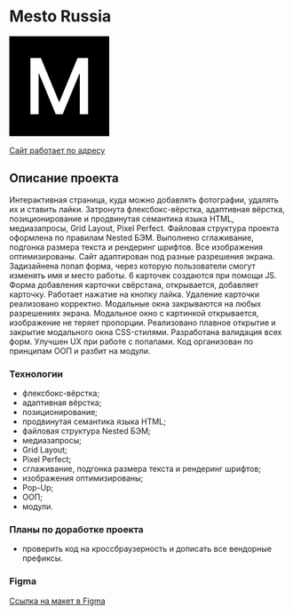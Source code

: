 # Mesto Russia
![Логотип](https://github.com/glebradnikov/mesto/blob/main/favicon.png)

[Cайт работает по адресу](https://glebradnikov.github.io/mesto)

## Описание проекта
Интерактивная страница, куда можно добавлять фотографии, удалять их и ставить лайки. Затронута флексбокс-вёрстка, адаптивная вёрстка, позиционирование и продвинутая семантика языка HTML, медиазапросы, Grid Layout, Pixel Perfect. Файловая структура проекта оформлена по правилам Nested БЭМ. Выполнено сглаживание, подгонка размера текста и рендеринг шрифтов. Все изображения оптимизированы. Сайт адаптирован под разные разрешения экрана. Задизайнена попап форма, через которую пользователи смогут изменять имя и место работы. 6 карточек создаются при помощи JS. Форма добавления карточки свёрстана, открывается, добавляет карточку. Работает нажатие на кнопку лайка. Удаление карточки реализовано корректно. Модальные окна закрываются на любых разрешениях экрана. Модальное окно с картинкой открывается, изображение не теряет пропорции. Реализовано плавное открытие и закрытие модального окна CSS-стилями. Разработана валидация всех форм. Улучшен UX при работе с попапами. Код организован по принципам ООП и разбит на модули.

### Технологии
* флексбокс-вёрстка;
* адаптивная вёрстка;
* позиционирование;
* продвинутая семантика языка HTML;
* файловая структура Nested БЭМ;
* медиазапросы;
* Grid Layout;
* Pixel Perfect;
* сглаживание, подгонка размера текста и рендеринг шрифтов;
* изображения оптимизированы;
* Pop-Up;
* ООП;
* модули.

### Планы по доработке проекта
* проверить код на кроссбраузерность и дописать все вендорные префиксы.

### Figma

[Ссылка на макет в Figma](https://www.figma.com/file/2cn9N9jSkmxD84oJik7xL7/JavaScript.-Sprint-4?node-id=0%3A1)
